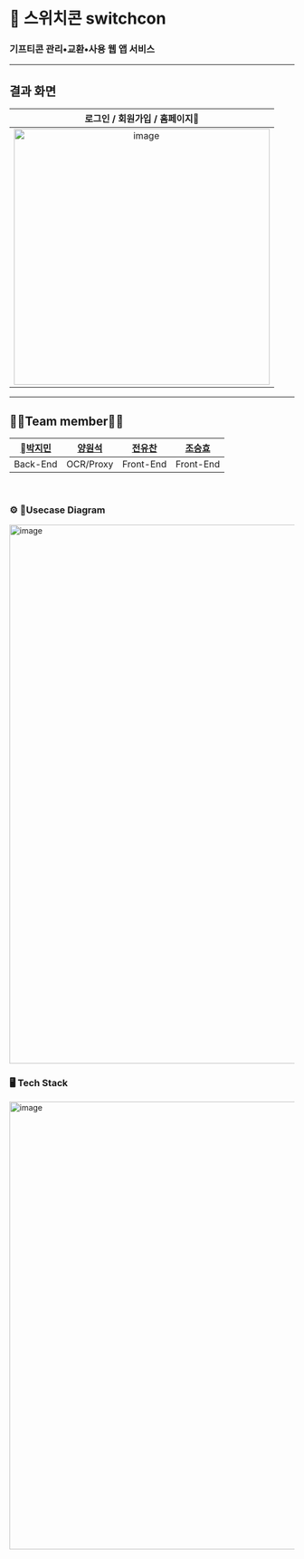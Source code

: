 # 🔄 스위치콘 switchcon

### 기프티콘 관리•교환•사용 웹 앱 서비스

---

## 결과 화면
| 로그인 / 회원가입 / 홈페이지 |
| :------: |
| <img width="452" alt="image" src="https://github.com/switchcon/.github/assets/74671573/9968991c-d773-44dc-b52a-730c69b70b31"> |


---

## 👨‍💻Team member👩‍💻
| [박지민](https://github.com/Jimin0304) | [양원석](https://github.com/yangws1) | [전유찬](https://github.com/jeon-yuchan) | [조승효](https://github.com/Joseunghyo7742) |
| :---: | :---: | :---: | :---: |
| Back-End | OCR/Proxy | Front-End | Front-End |

<br>

### ⚙️ Usecase Diagram
<img width="952" alt="image" src="https://github.com/switchcon/.github/assets/74671573/5ea9e557-fc31-4ad3-8bc2-1cdc9fb6d6f8">


<br>

### 🖥️ Tech Stack
<img width="791" alt="image" src="https://github.com/switchcon/.github/assets/74671573/a737b955-bb17-40bc-a918-62adf101478b">

